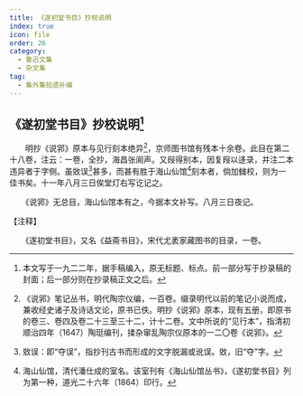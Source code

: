 ```yaml
---
title: 《遂初堂书目》抄校说明
index: true
icon: file
order: 26
category:
  - 鲁迅文集
  - 杂文集
tag:  
  - 集外集拾遗补编
---
```


## 《遂初堂书目》抄校说明[^①]

　　明抄《说郛》原本与见行刻本绝异[^②]，京师图书馆有残本十余卷。此目在第二十八卷，注云：一卷，全抄，海昌张阆声。又叚得别本，因复叚以迻录，并注二本违异者于字侧。虽敚误[^③]甚多，而甚有胜于海山仙馆[^④]刻本者，倘加雠校，则为一佳书矣。十一年八月三日俟堂灯右写讫记之。

　　《说郛》无总目，海山仙馆本有之，今据本文补写。八月三日夜记。

【注释】

[^①]:本文写于一九二二年，据手稿编入，原无标题、标点。前一部分写于抄录稿的封面；后一部分则在抄录稿正文之后。

　　《遂初堂书目》，又名《益斋书目》，宋代尤袤家藏图书的目录，一卷。

[^②]:《说郛》笔记丛书，明代陶宗仪编，一百卷。缀录明代以前的笔记小说而成，兼收经史诸子及诗话文论，原书已佚。明抄《说郛》原本，现有五册，即原书的卷三、卷四及卷二十三至三十二，计十二卷。文中所说的“见行本”，指清初顺治四年（1647）陶珽编刊，揉杂窜乱陶宗仪原本的一二〇卷《说郛》。

[^③]:敚误：即“夺误”，指抄刊古书而形成的文字脱漏或讹误。敚，旧“夺”字。

[^④]:海山仙馆，清代潘仕成的室名。该室刊有《海山仙馆丛书》，《遂初堂书目》列为第一种，道光二十六年（1864）印行。
